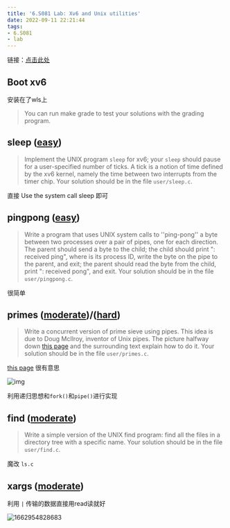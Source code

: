```yaml
---
title: '6.S081 Lab: Xv6 and Unix utilities'
date: 2022-09-11 22:21:44
tags:
- 6.S081
- lab
---
```


链接：[点击此处](https://pdos.csail.mit.edu/6.828/2020/labs/util.html)

## Boot xv6

安装在了wls上

> You can run make grade to test your solutions with the grading program.

## sleep  ([easy](https://pdos.csail.mit.edu/6.828/2020/labs/guidance.html))

> Implement the UNIX program `sleep` for xv6; your `sleep` should pause for a user-specified number of ticks. A tick is a notion of time defined by the xv6 kernel, namely the time between two interrupts from the timer chip. Your solution should be in the file `user/sleep.c`.

直接 Use the system call sleep 即可

## pingpong ([easy](https://pdos.csail.mit.edu/6.828/2020/labs/guidance.html))

> Write a program that uses UNIX system calls to ''ping-pong'' a byte between two processes over a pair of pipes, one for each direction. The parent should send a byte to the child; the child should print "<pid>: received ping", where <pid> is its process ID, write the byte on the pipe to the parent, and exit; the parent should read the byte from the child, print "<pid>: received pong", and exit. Your solution should be in the file `user/pingpong.c`.

很简单

## primes ([moderate](https://pdos.csail.mit.edu/6.828/2020/labs/guidance.html))/([hard](https://pdos.csail.mit.edu/6.828/2020/labs/guidance.html))

> Write a concurrent version of prime sieve using pipes. This idea is due to Doug McIlroy, inventor of Unix pipes. The picture halfway down [this page](http://swtch.com/~rsc/thread/) and the surrounding text explain how to do it. Your solution should be in the file `user/primes.c`.

[this page](http://swtch.com/~rsc/thread/) 很有意思

 ![img](https://swtch.com/~rsc/thread/sieve.gif) 

利用递归思想和`fork()`和`pipe()`进行实现

## find ([moderate](https://pdos.csail.mit.edu/6.828/2020/labs/guidance.html))

> Write a simple version of the UNIX find program: find all the files in a directory tree with a specific name. Your solution should be in the file `user/find.c`. 

魔改 `ls.c`

## xargs ([moderate](https://pdos.csail.mit.edu/6.828/2020/labs/guidance.html))

利用 `|` 传输的数据直接用read读就好

![1662954828683](/6-S081-Lab-Xv6-and-Unix-utilities.assets/1662954828683.png)